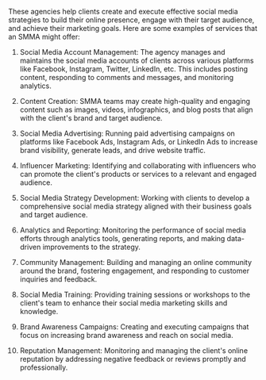These agencies help clients create and execute effective social media strategies to build their online presence, engage with their target audience, and achieve their marketing goals. Here are some examples of services that an SMMA might offer:

1. Social Media Account Management: The agency manages and maintains the social media accounts of clients across various platforms like Facebook, Instagram, Twitter, LinkedIn, etc. This includes posting content, responding to comments and messages, and monitoring analytics.
    
2. Content Creation: SMMA teams may create high-quality and engaging content such as images, videos, infographics, and blog posts that align with the client's brand and target audience.
    
3. Social Media Advertising: Running paid advertising campaigns on platforms like Facebook Ads, Instagram Ads, or LinkedIn Ads to increase brand visibility, generate leads, and drive website traffic.
    
4. Influencer Marketing: Identifying and collaborating with influencers who can promote the client's products or services to a relevant and engaged audience.
    
5. Social Media Strategy Development: Working with clients to develop a comprehensive social media strategy aligned with their business goals and target audience.
    
6. Analytics and Reporting: Monitoring the performance of social media efforts through analytics tools, generating reports, and making data-driven improvements to the strategy.
    
7. Community Management: Building and managing an online community around the brand, fostering engagement, and responding to customer inquiries and feedback.
    
8. Social Media Training: Providing training sessions or workshops to the client's team to enhance their social media marketing skills and knowledge.
    
9. Brand Awareness Campaigns: Creating and executing campaigns that focus on increasing brand awareness and reach on social media.
    
10. Reputation Management: Monitoring and managing the client's online reputation by addressing negative feedback or reviews promptly and professionally.